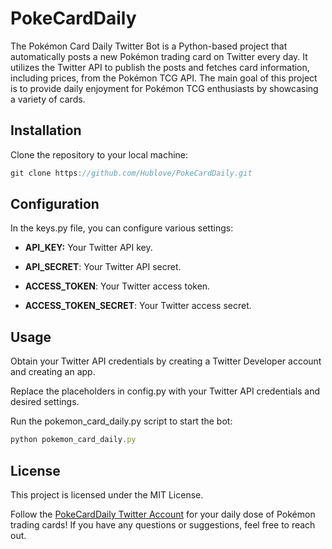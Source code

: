 # PokeCardDaily

The Pokémon Card Daily Twitter Bot is a Python-based project that automatically posts a new Pokémon trading card on Twitter every day. It utilizes the Twitter API to publish the posts and fetches card information, including prices, from the Pokémon TCG API. The main goal of this project is to provide daily enjoyment for Pokémon TCG enthusiasts by showcasing a variety of cards.

## Installation
Clone the repository to your local machine:
```javascript
git clone https://github.com/Hublove/PokeCardDaily.git
```

## Configuration
In the keys.py file, you can configure various settings:

* **API_KEY:** Your Twitter API key.

* **API_SECRET**: Your Twitter API secret.

* **ACCESS_TOKEN**: Your Twitter access token.

* **ACCESS_TOKEN_SECRET**: Your Twitter access secret.

## Usage
Obtain your Twitter API credentials by creating a Twitter Developer account and creating an app.

Replace the placeholders in config.py with your Twitter API credentials and desired settings.

Run the pokemon_card_daily.py script to start the bot:

```javascript
python pokemon_card_daily.py
```

## License
This project is licensed under the MIT License.



Follow the [PokeCardDaily Twitter Account](https://twitter.com/PokeCardDaily) for your daily dose of Pokémon trading cards! If you have any questions or suggestions, feel free to reach out.

